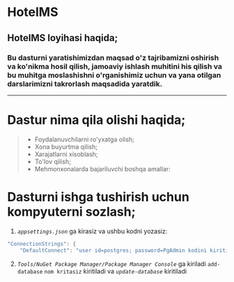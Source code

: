 # HotelMS
## **HotelMS** loyihasi haqida;
### Bu dasturni yaratishimizdan maqsad o'z tajribamizni oshirish va ko'nikma hosil qilish, jamoaviy ishlash muhitini his qilish va bu muhitga moslashishni o'rganishimiz uchun va yana otilgan darslarimizni takrorlash maqsadida yaratdik.
_____
# Dastur nima qila olishi haqida;
>  * Foydalanuvchilarni ro'yxatga olish;
> * Xona buyurtma qilish;
> * Xarajatlarni xisoblash;
> * To'lov qilish;
> * Mehmonxonalarda bajariluvchi boshqa amallar:

# Dasturni ishga tushirish uchun kompyuterni sozlash;

1. *`appsettings.json`* ga kirasiz va ushbu kodni yozasiz:
```C Sharp  
"ConnectionStrings": {
    "DefaultConnect": "user id=postgres; password=PgAdmin kodini kiriting; server=localhost; port=5432; database=Database nomini kiriting; pooling=true"},
```
2. *`Tools/NuGet Package Manager/Package Manager Console`* ga kiriladi
 `add-database`  `nom kritasiz` kiritiladi va
 *`update-database`* kiritiladi
